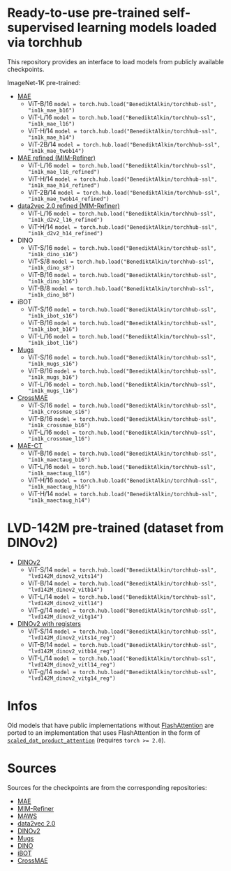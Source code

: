 # Ready-to-use pre-trained self-supervised learning models loaded via torchhub

This repository provides an interface to load models from publicly available checkpoints.


ImageNet-1K pre-trained:

- [MAE](https://github.com/facebookresearch/mae#fine-tuning-with-pre-trained-checkpoints)
    - ViT-B/16 `model = torch.hub.load("BenediktAlkin/torchhub-ssl", "in1k_mae_b16")`
    - ViT-L/16 `model = torch.hub.load("BenediktAlkin/torchhub-ssl", "in1k_mae_l16")`
    - ViT-H/14 `model = torch.hub.load("BenediktAlkin/torchhub-ssl", "in1k_mae_h14")`
    - ViT-2B/14 `model = torch.hub.load("BenediktAlkin/torchhub-ssl", "in1k_mae_twob14")`
- [MAE refined (MIM-Refiner)](https://github.com/ml-jku/MIM-Refiner#pre-trained-models)
    - ViT-L/16 `model = torch.hub.load("BenediktAlkin/torchhub-ssl", "in1k_mae_l16_refined")`
    - ViT-H/14 `model = torch.hub.load("BenediktAlkin/torchhub-ssl", "in1k_mae_h14_refined")`
    - ViT-2B/14 `model = torch.hub.load("BenediktAlkin/torchhub-ssl", "in1k_mae_twob14_refined")`
- [data2vec 2.0 refined (MIM-Refiner)](https://github.com/ml-jku/MIM-Refiner#pre-trained-models)
    - ViT-L/16 `model = torch.hub.load("BenediktAlkin/torchhub-ssl", "in1k_d2v2_l16_refined")`
    - ViT-H/14 `model = torch.hub.load("BenediktAlkin/torchhub-ssl", "in1k_d2v2_h14_refined")`
- DINO
    - ViT-S/16 `model = torch.hub.load("BenediktAlkin/torchhub-ssl", "in1k_dino_s16")`
    - ViT-S/8 `model = torch.hub.load("BenediktAlkin/torchhub-ssl", "in1k_dino_s8")`
    - ViT-B/16 `model = torch.hub.load("BenediktAlkin/torchhub-ssl", "in1k_dino_b16")`
    - ViT-B/8 `model = torch.hub.load("BenediktAlkin/torchhub-ssl", "in1k_dino_b8")`
- iBOT
    - ViT-S/16 `model = torch.hub.load("BenediktAlkin/torchhub-ssl", "in1k_ibot_s16")`
    - ViT-B/16 `model = torch.hub.load("BenediktAlkin/torchhub-ssl", "in1k_ibot_b16")`
    - ViT-L/16 `model = torch.hub.load("BenediktAlkin/torchhub-ssl", "in1k_ibot_l16")`
- [Mugs](https://github.com/sail-sg/mugs#pretrained-models-on-imagenet-1k)
    - ViT-S/16 `model = torch.hub.load("BenediktAlkin/torchhub-ssl", "in1k_mugs_s16")`
    - ViT-B/16 `model = torch.hub.load("BenediktAlkin/torchhub-ssl", "in1k_mugs_b16")`
    - ViT-L/16 `model = torch.hub.load("BenediktAlkin/torchhub-ssl", "in1k_mugs_l16")`
- [CrossMAE](https://github.com/TonyLianLong/CrossMAE?tab=readme-ov-file#models)
    - ViT-S/16 `model = torch.hub.load("BenediktAlkin/torchhub-ssl", "in1k_crossmae_s16")`
    - ViT-B/16 `model = torch.hub.load("BenediktAlkin/torchhub-ssl", "in1k_crossmae_b16")`
    - ViT-L/16 `model = torch.hub.load("BenediktAlkin/torchhub-ssl", "in1k_crossmae_l16")`
- [MAE-CT](https://github.com/ml-jku/MAE-CT?tab=readme-ov-file#mae-ctaug)
    - ViT-B/16 `model = torch.hub.load("BenediktAlkin/torchhub-ssl", "in1k_maectaug_b16")`
    - ViT-L/16 `model = torch.hub.load("BenediktAlkin/torchhub-ssl", "in1k_maectaug_l16")`
    - ViT-H/16 `model = torch.hub.load("BenediktAlkin/torchhub-ssl", "in1k_maectaug_h16")`
    - ViT-H/14 `model = torch.hub.load("BenediktAlkin/torchhub-ssl", "in1k_maectaug_h14")`


# LVD-142M pre-trained (dataset from DINOv2)

- [DINOv2](https://github.com/facebookresearch/dinov2)
    - ViT-S/14 `model = torch.hub.load("BenediktAlkin/torchhub-ssl", "lvd142M_dinov2_vits14")`
    - ViT-B/14 `model = torch.hub.load("BenediktAlkin/torchhub-ssl", "lvd142M_dinov2_vitb14")`
    - ViT-L/14 `model = torch.hub.load("BenediktAlkin/torchhub-ssl", "lvd142M_dinov2_vitl14")`
    - ViT-g/14 `model = torch.hub.load("BenediktAlkin/torchhub-ssl", "lvd142M_dinov2_vitg14")`
- [DINOv2 with registers](https://github.com/facebookresearch/dinov2)
    - ViT-S/14 `model = torch.hub.load("BenediktAlkin/torchhub-ssl", "lvd142M_dinov2_vits14_reg")`
    - ViT-B/14 `model = torch.hub.load("BenediktAlkin/torchhub-ssl", "lvd142M_dinov2_vitb14_reg")`
    - ViT-L/14 `model = torch.hub.load("BenediktAlkin/torchhub-ssl", "lvd142M_dinov2_vitl14_reg")`
    - ViT-g/14 `model = torch.hub.load("BenediktAlkin/torchhub-ssl", "lvd142M_dinov2_vitg14_reg")`


# Infos

Old models that have public implementations without [FlashAttention](https://arxiv.org/abs/2205.14135)
are ported to an implementation that uses FlashAttention in the form of
[`scaled_dot_product_attention`](https://pytorch.org/docs/stable/generated/torch.nn.functional.scaled_dot_product_attention.html) 
(requires `torch >= 2.0`).


# Sources

Sources for the checkpoints are from the corresponding repositories:

- [MAE](https://github.com/facebookresearch/mae#fine-tuning-with-pre-trained-checkpoints)
- [MIM-Refiner](https://github.com/ml-jku/MIM-Refiner#pre-trained-models)
- [MAWS](https://github.com/facebookresearch/maws)
- [data2vec 2.0](https://github.com/facebookresearch/fairseq/tree/main/examples/data2vec)
- [DINOv2](https://github.com/facebookresearch/dinov2)
- [Mugs](https://github.com/sail-sg/mugs#pretrained-models-on-imagenet-1k)
- [DINO](https://github.com/facebookresearch/dino#pretrained-models)
- [iBOT](https://github.com/bytedance/ibot#pre-trained-models)
- [CrossMAE](https://github.com/TonyLianLong/CrossMAE?tab=readme-ov-file#models)